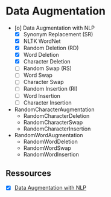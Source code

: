 # Data Augmentation

- [o] Data Augmentation with NLP
    - [X] Synonym Replacement (SR)
	- [X] NLTK WordNet
    - [X] Random Deletion (RD)
	- [X] Word Deletion
	- [X] Character Deletion
    - [ ] Random Swap (RS)
	- [ ] Word Swap
	- [ ] Character Swap
    - [ ] Random Insertion (RI)
	- [ ] Word Insertion
	- [ ] Character Insertion

- RandomCharacterAugmentation
    * RandomCharacterDeletion
    * RandomCharacterSwap
    * RandomCharacterInsertion
- RandomWordAugmentation
    * RandomWordDeletion
    * RandomWordSwap
    * RandomWordInsertion

## Ressources

- [X] [Data Augmentation with NLP](https://maelfabien.github.io/machinelearning/NLP_8/#when-should-we-use-data-augmentation)

